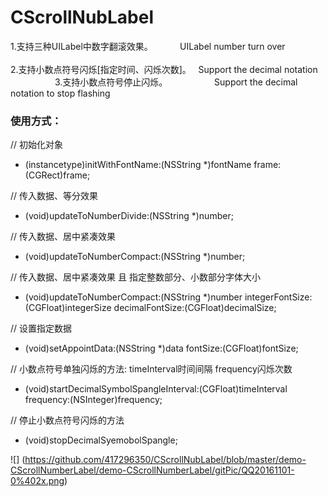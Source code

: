 # CScrollNubLabel
1.支持三种UILabel中数字翻滚效果。            UILabel number turn over                                      
2.支持小数点符号闪烁[指定时间、闪烁次数]。    Support the decimal notation                     
3.支持小数点符号停止闪烁。                   Support the decimal notation to stop flashing               



### 使用方式：

//  初始化对象   
- (instancetype)initWithFontName:(NSString *)fontName frame:(CGRect)frame;

//  传入数据、等分效果  
- (void)updateToNumberDivide:(NSString *)number;

//  传入数据、居中紧凑效果  
- (void)updateToNumberCompact:(NSString *)number;

//  传入数据、居中紧凑效果 且 指定整数部分、小数部分字体大小   
- (void)updateToNumberCompact:(NSString *)number integerFontSize:(CGFloat)integerSize decimalFontSize:(CGFloat)decimalSize;

//  设置指定数据   
- (void)setAppointData:(NSString *)data fontSize:(CGFloat)fontSize;

//  小数点符号单独闪烁的方法: timeInterval时间间隔  frequency闪烁次数 
- (void)startDecimalSymbolSpangleInterval:(CGFloat)timeInterval frequency:(NSInteger)frequency;

//  停止小数点符号闪烁的方法   
- (void)stopDecimalSyemobolSpangle;

![] (https://github.com/417296350/CScrollNubLabel/blob/master/demo-CScrollNumberLabel/demo-CScrollNumberLabel/gitPic/QQ20161101-0%402x.png)
